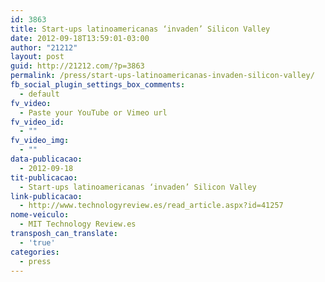 ```yaml
---
id: 3863
title: Start-ups latinoamericanas ‘invaden’ Silicon Valley
date: 2012-09-18T13:59:01-03:00
author: "21212"
layout: post
guid: http://21212.com/?p=3863
permalink: /press/start-ups-latinoamericanas-invaden-silicon-valley/
fb_social_plugin_settings_box_comments:
  - default
fv_video:
  - Paste your YouTube or Vimeo url
fv_video_id:
  - ""
fv_video_img:
  - ""
data-publicacao:
  - 2012-09-18
tit-publicacao:
  - Start-ups latinoamericanas ‘invaden’ Silicon Valley
link-publicacao:
  - http://www.technologyreview.es/read_article.aspx?id=41257
nome-veiculo:
  - MIT Technology Review.es
transposh_can_translate:
  - 'true'
categories:
  - press
---
```

